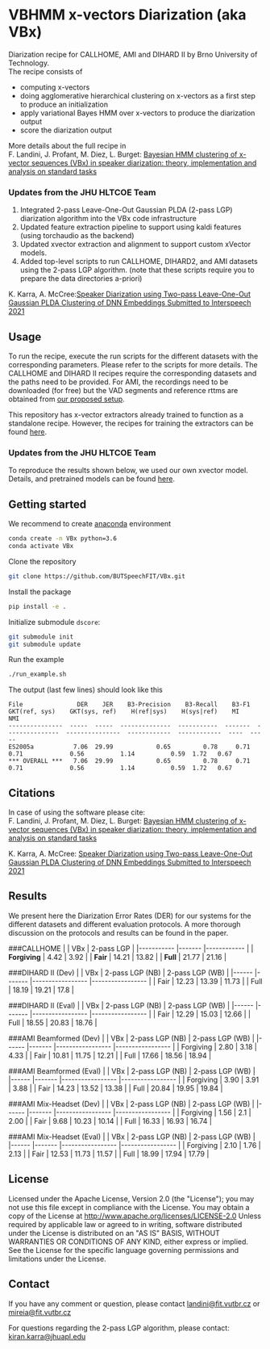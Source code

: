 
# VBHMM x-vectors Diarization (aka VBx)

Diarization recipe for CALLHOME, AMI and DIHARD II by Brno University of Technology. \
The recipe consists of 
- computing x-vectors
- doing agglomerative hierarchical clustering on x-vectors as a first step to produce an initialization
- apply variational Bayes HMM over x-vectors to produce the diarization output
- score the diarization output

More details about the full recipe in\
F. Landini, J. Profant, M. Diez, L. Burget: [Bayesian HMM clustering of x-vector sequences (VBx) in speaker diarization: theory, implementation and analysis on standard tasks](https://arxiv.org/abs/2012.14952)

### Updates from the JHU HLTCOE Team
 1. Integrated 2-pass Leave-One-Out Gaussian PLDA (2-pass LGP) diarization algorithm into the VBx code infrastructure
 2. Updated feature extraction pipeline to support using kaldi features (using torchaudio as the backend)
 3. Updated xvector extraction and alignment to support custom xVector models.
 4. Added top-level scripts to run CALLHOME, DIHARD2, and AMI datasets using the 2-pass LGP algorithm.  (note that these scripts require you to prepare the data directories a-priori)

 K. Karra, A. McCree:[Speaker Diarization using Two-pass Leave-One-Out Gaussian PLDA Clustering of DNN Embeddings
  Submitted to Interspeech 2021](https://arxiv.org/pdf/2104.02469.pdf)


## Usage
To run the recipe, execute the run scripts for the different datasets with the corresponding parameters. Please refer to the scripts for more details. The CALLHOME and DIHARD II recipes require the corresponding datasets and the paths need to be provided. For AMI, the recordings need to be downloaded (for free) but the VAD segments and reference rttms are obtained from [our proposed setup](https://github.com/BUTSpeechFIT/AMI-diarization-setup).

This repository has x-vector extractors already trained to function as a standalone recipe. However, the recipes for training the extractors can be found [here](https://github.com/phonexiaresearch/VBx-training-recipe).

### Updates from the JHU HLTCOE Team
To reproduce the results shown below, we used our own xvector model.  Details, and pretrained models can be found [here](https://github.com/hltcoe/xvectors).


## Getting started
We recommend to create [anaconda](https://www.anaconda.com/) environment
```bash
conda create -n VBx python=3.6
conda activate VBx
```
Clone the repository
```bash
git clone https://github.com/BUTSpeechFIT/VBx.git
```
Install the package
```bash
pip install -e .
```
Initialize submodule `dscore`:
```bash
git submodule init
git submodule update
```
Run the example
```bash
./run_example.sh
```
The output (last few lines) should look like this
```
File               DER    JER    B3-Precision    B3-Recall    B3-F1    GKT(ref, sys)    GKT(sys, ref)    H(ref|sys)    H(sys|ref)    MI    NMI
---------------  -----  -----  --------------  -----------  -------  ---------------  ---------------  ------------  ------------  ----  -----
ES2005a           7.06  29.99            0.65         0.78     0.71             0.71             0.56          1.14          0.59  1.72   0.67
*** OVERALL ***   7.06  29.99            0.65         0.78     0.71             0.71             0.56          1.14          0.59  1.72   0.67
```


## Citations
In case of using the software please cite:\
F. Landini, J. Profant, M. Diez, L. Burget: [Bayesian HMM clustering of x-vector sequences (VBx) in speaker diarization: theory, implementation and analysis on standard tasks](https://arxiv.org/abs/2012.14952)

K. Karra, A. McCree: [Speaker Diarization using Two-pass Leave-One-Out Gaussian PLDA Clustering of DNN Embeddings
  Submitted to Interspeech 2021](https://arxiv.org/pdf/2104.02469.pdf)

## Results
We present here the Diarization Error Rates (DER) for our systems for the different datasets and different evaluation protocols. A more thorough discussion on the protocols and results can be found in the paper.


###CALLHOME
|           	| VBx   	| 2-pass LGP 	|
|-----------	|-------	|------------	|
| **Forgiving** 	| 4.42  	| 3.92       	|
| **Fair**      	| 14.21 	| 13.82      	|
| **Full**      	| 21.77 	| 21.16      	|

###DIHARD II (Dev)
|      	| VBx   	| 2-pass LGP (NB) 	| 2-pass LGP (WB) 	|
|------	|-------	|-----------------	|-----------------	|
| Fair 	| 12.23 	| 13.39           	| 11.73           	|
| Full 	| 18.19 	| 19.21           	| 17.8            	|

###DIHARD II (Eval)
|      	| VBx   	| 2-pass LGP (NB) 	| 2-pass LGP (WB) 	|
|------	|-------	|-----------------	|-----------------	|
| Fair 	| 12.29 	| 15.03           	| 12.66           	|
| Full 	| 18.55 	| 20.83           	| 18.76            	|

###AMI Beamformed (Dev)
|      	| VBx   	| 2-pass LGP (NB) 	| 2-pass LGP (WB) 	|
|------	|-------	|-----------------	|-----------------	|
| Forgiving 	| 2.80 	|  3.18      	|  4.33          	|
| Fair 	        | 10.81 	|  11.75    |  12.21          	|
| Full 	        | 17.66 	|  18.56    |  18.94           	|


###AMI Beamformed (Eval)
|      	| VBx   	| 2-pass LGP (NB) 	| 2-pass LGP (WB) 	|
|------	|-------	|-----------------	|-----------------	|
| Forgiving 	| 3.90 	    |   3.91         |   3.88       |
| Fair 	        | 14.23 	|   13.52        |  13.38       |
| Full 	        | 20.84 	|   19.95        |  19.84       |


###AMI Mix-Headset (Dev)
|      	| VBx   	| 2-pass LGP (NB) 	| 2-pass LGP (WB) 	|
|------	|-------	|-----------------	|-----------------	|
| Forgiving 	| 1.56 	    |  2.1       |  2.00          	|
| Fair 	        | 9.68 	    |  10.23     |     10.14       	|
| Full 	        | 16.33 	|  16.93     | 16.74            |


###AMI Mix-Headset (Eval)
|      	| VBx   	| 2-pass LGP (NB) 	| 2-pass LGP (WB) 	|
|------	|-------	|-----------------	|-----------------	|
| Forgiving 	| 2.10 	    | 1.76         	 |   2.13       |
| Fair 	        | 12.53 	| 11.73          |  11.57       |
| Full 	        | 18.99 	| 17.94          |  17.79       |


## License

Licensed under the Apache License, Version 2.0 (the "License"); you may not use this file except in compliance with the License. You may obtain a copy of the License at http://www.apache.org/licenses/LICENSE-2.0 Unless required by applicable law or agreed to in writing, software distributed under the License is distributed on an "AS IS" BASIS, WITHOUT WARRANTIES OR CONDITIONS OF ANY KIND, either express or implied. See the License for the specific language governing permissions and limitations under the License.



## Contact
If you have any comment or question, please contact landini@fit.vutbr.cz or mireia@fit.vutbr.cz

For questions regarding the 2-pass LGP algorithm, please contact: kiran.karra@jhuapl.edu 
